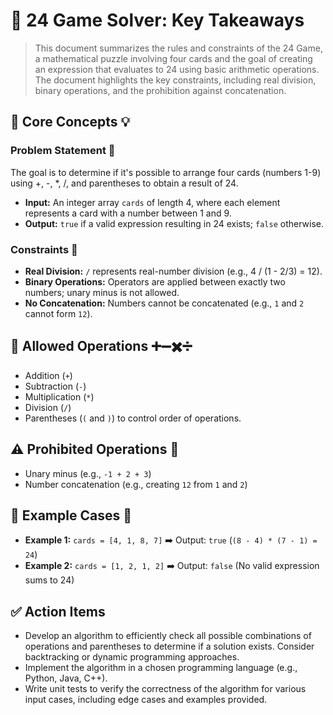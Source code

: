 # 🧮 24 Game Solver: Key Takeaways

> This document summarizes the rules and constraints of the 24 Game, a mathematical puzzle involving four cards and the goal of creating an expression that evaluates to 24 using basic arithmetic operations.  The document highlights the key constraints, including real division, binary operations, and the prohibition against concatenation.


## 🧠 Core Concepts 💡

### Problem Statement 🤔

The goal is to determine if it's possible to arrange four cards (numbers 1-9) using +, -, *, /, and parentheses to obtain a result of 24.

*   **Input:** An integer array `cards` of length 4, where each element represents a card with a number between 1 and 9.
*   **Output:** `true` if a valid expression resulting in 24 exists; `false` otherwise.

### Constraints 🚧

*   **Real Division:** `/` represents real-number division (e.g., 4 / (1 - 2/3) = 12).
*   **Binary Operations:** Operators are applied between exactly two numbers; unary minus is not allowed.
*   **No Concatenation:** Numbers cannot be concatenated (e.g.,  `1` and `2` cannot form `12`).


## 🧮 Allowed Operations ➕➖✖️➗

*   Addition (`+`)
*   Subtraction (`-`)
*   Multiplication (`*`)
*   Division (`/`)
*   Parentheses (`(` and `)`) to control order of operations.


## ⚠️ Prohibited Operations 🚫

*   Unary minus (e.g., `-1 + 2 + 3`)
*   Number concatenation (e.g., creating `12` from `1` and `2`)

## 🧪 Example Cases 🧪

*   **Example 1:** `cards = [4, 1, 8, 7]`  ➡️ Output: `true`  (`(8 - 4) * (7 - 1) = 24`)
*   **Example 2:** `cards = [1, 2, 1, 2]`  ➡️ Output: `false` (No valid expression sums to 24)


## ✅ Action Items

*   Develop an algorithm to efficiently check all possible combinations of operations and parentheses to determine if a solution exists.  Consider backtracking or dynamic programming approaches.
*   Implement the algorithm in a chosen programming language (e.g., Python, Java, C++).
*   Write unit tests to verify the correctness of the algorithm for various input cases, including edge cases and examples provided.

